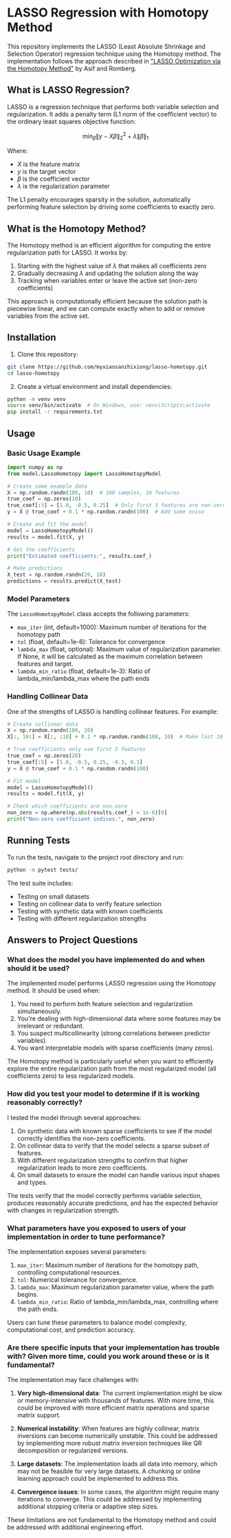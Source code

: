 # LASSO Regression with Homotopy Method

This repository implements the LASSO (Least Absolute Shrinkage and Selection Operator) regression technique using the Homotopy method. The implementation follows the approach described in ["LASSO Optimization via the Homotopy Method"](https://people.eecs.berkeley.edu/~elghaoui/Pubs/hom_lasso_NIPS08.pdf) by Asif and Romberg.

## What is LASSO Regression?

LASSO is a regression technique that performs both variable selection and regularization. It adds a penalty term (L1 norm of the coefficient vector) to the ordinary least squares objective function:

$$\min_{\beta} \|y - X\beta\|_2^2 + \lambda \|\beta\|_1$$

Where:
- $X$ is the feature matrix
- $y$ is the target vector
- $\beta$ is the coefficient vector
- $\lambda$ is the regularization parameter

The L1 penalty encourages sparsity in the solution, automatically performing feature selection by driving some coefficients to exactly zero.

## What is the Homotopy Method?

The Homotopy method is an efficient algorithm for computing the entire regularization path for LASSO. It works by:

1. Starting with the highest value of $\lambda$ that makes all coefficients zero
2. Gradually decreasing $\lambda$ and updating the solution along the way
3. Tracking when variables enter or leave the active set (non-zero coefficients)

This approach is computationally efficient because the solution path is piecewise linear, and we can compute exactly when to add or remove variables from the active set.

## Installation

1. Clone this repository:
```bash
git clone https://github.com/myxiaosanzhixiong/lasso-homotopy.git
cd lasso-homotopy
```

2. Create a virtual environment and install dependencies:
```bash
python -m venv venv
source venv/bin/activate  # On Windows, use: venv\Scripts\activate
pip install -r requirements.txt
```

## Usage

### Basic Usage Example

```python
import numpy as np
from model.LassoHomotopy import LassoHomotopyModel

# Create some example data
X = np.random.randn(100, 10)  # 100 samples, 10 features
true_coef = np.zeros(10)
true_coef[:3] = [1.0, -0.5, 0.25]  # Only first 3 features are non-zero
y = X @ true_coef + 0.1 * np.random.randn(100)  # Add some noise

# Create and fit the model
model = LassoHomotopyModel()
results = model.fit(X, y)

# Get the coefficients
print("Estimated coefficients:", results.coef_)

# Make predictions
X_test = np.random.randn(20, 10)
predictions = results.predict(X_test)
```

### Model Parameters

The `LassoHomotopyModel` class accepts the following parameters:

- `max_iter` (int, default=1000): Maximum number of iterations for the homotopy path
- `tol` (float, default=1e-6): Tolerance for convergence
- `lambda_max` (float, optional): Maximum value of regularization parameter. If None, it will be calculated as the maximum correlation between features and target.
- `lambda_min_ratio` (float, default=1e-3): Ratio of lambda_min/lambda_max where the path ends

### Handling Collinear Data

One of the strengths of LASSO is handling collinear features. For example:

```python
# Create collinear data
X = np.random.randn(100, 20)
X[:, 10:] = X[:, :10] + 0.1 * np.random.randn(100, 10)  # Make last 10 features collinear with first 10

# True coefficients only use first 5 features
true_coef = np.zeros(20)
true_coef[:5] = [1.0, -0.5, 0.25, -0.3, 0.1]
y = X @ true_coef + 0.1 * np.random.randn(100)

# Fit model
model = LassoHomotopyModel()
results = model.fit(X, y)

# Check which coefficients are non-zero
non_zero = np.where(np.abs(results.coef_) > 1e-6)[0]
print("Non-zero coefficient indices:", non_zero)
```

## Running Tests

To run the tests, navigate to the project root directory and run:

```bash
python -m pytest tests/
```

The test suite includes:
- Testing on small datasets
- Testing on collinear data to verify feature selection
- Testing with synthetic data with known coefficients
- Testing with different regularization strengths

## Answers to Project Questions

### What does the model you have implemented do and when should it be used?

The implemented model performs LASSO regression using the Homotopy method. It should be used when:

1. You need to perform both feature selection and regularization simultaneously.
2. You're dealing with high-dimensional data where some features may be irrelevant or redundant.
3. You suspect multicollinearity (strong correlations between predictor variables).
4. You want interpretable models with sparse coefficients (many zeros).

The Homotopy method is particularly useful when you want to efficiently explore the entire regularization path from the most regularized model (all coefficients zero) to less regularized models.

### How did you test your model to determine if it is working reasonably correctly?

I tested the model through several approaches:

1. On synthetic data with known sparse coefficients to see if the model correctly identifies the non-zero coefficients.
2. On collinear data to verify that the model selects a sparse subset of features.
3. With different regularization strengths to confirm that higher regularization leads to more zero coefficients.
4. On small datasets to ensure the model can handle various input shapes and types.

The tests verify that the model correctly performs variable selection, produces reasonably accurate predictions, and has the expected behavior with changes in regularization strength.

### What parameters have you exposed to users of your implementation in order to tune performance?

The implementation exposes several parameters:

1. `max_iter`: Maximum number of iterations for the homotopy path, controlling computational resources.
2. `tol`: Numerical tolerance for convergence.
3. `lambda_max`: Maximum regularization parameter value, where the path begins.
4. `lambda_min_ratio`: Ratio of lambda_min/lambda_max, controlling where the path ends.

Users can tune these parameters to balance model complexity, computational cost, and prediction accuracy.

### Are there specific inputs that your implementation has trouble with? Given more time, could you work around these or is it fundamental?

The implementation may face challenges with:

1. **Very high-dimensional data**: The current implementation might be slow or memory-intensive with thousands of features. With more time, this could be improved with more efficient matrix operations and sparse matrix support.

2. **Numerical instability**: When features are highly collinear, matrix inversions can become numerically unstable. This could be addressed by implementing more robust matrix inversion techniques like QR decomposition or regularized versions.

3. **Large datasets**: The implementation loads all data into memory, which may not be feasible for very large datasets. A chunking or online learning approach could be implemented to address this.

4. **Convergence issues**: In some cases, the algorithm might require many iterations to converge. This could be addressed by implementing additional stopping criteria or adaptive step sizes.

These limitations are not fundamental to the Homotopy method and could be addressed with additional engineering effort.
